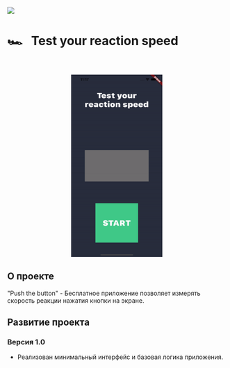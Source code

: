 [<img src="https://storage.googleapis.com/cms-storage-bucket/6a07d8a62f4308d2b854.svg"  width="75">](https://flutter.dev/) 
# 🏎&nbsp; &nbsp;Test your reaction speed
<br/>
<p align="center">
  <img src="https://github.com/RNOVOSELOV/flutter_push/blob/main/resources/first.gif" width="210" height="420" />
</p>

## О проекте 

"Push the button" - Бесплатное приложение позволяет измерять скорость реакции нажатия кнопки на экране.

## Развитие проекта

### Версия 1.0

- Реализован минимальный интерфейс и базовая логика приложения.

